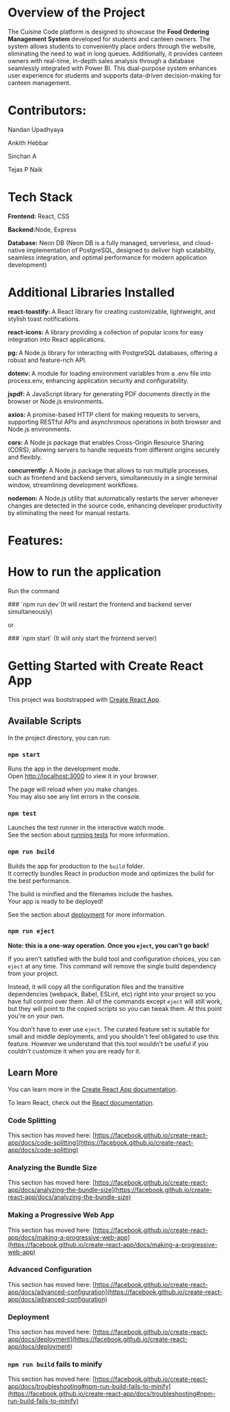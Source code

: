 # Overview of the Project
The Cuisine Code platform is designed to showcase the <b> Food Ordering Management System </b> developed for students and canteen owners. The system allows students to conveniently place orders through the website, eliminating the need to wait in long queues. Additionally, it provides canteen owners with real-time, in-depth sales analysis through a database seamlessly integrated with Power BI. This dual-purpose system enhances user experience for students and supports data-driven decision-making for canteen management.

# Contributors:
<p>Nandan Upadhyaya</p>
<p>Ankith Hebbar </p>
<p>Sinchan A </p>
<p>Tejas P Naik </p>

# Tech Stack
<p><b>Frontend:</b> React, CSS </p>
<p><b>Backend:</b>Node, Express</p>
<p><b>Database:</b> Neon DB (Neon DB is a fully managed, serverless, and cloud-native implementation of PostgreSQL, designed to deliver high scalability, seamless integration, and optimal performance for modern 
          application development)</p>

# Additional Libraries Installed
<p><b>react-toastify: </b> A React library for creating customizable, lightweight, and stylish toast notifications.</p>
<p><b>react-icons:  </b> A library providing a collection of popular icons for easy integration into React applications.</p>
<p><b>pg:  </b> A Node.js library for interacting with PostgreSQL databases, offering a robust and feature-rich API.</p>
<p><b>dotenv:  </b> A module for loading environment variables from a .env file into process.env, enhancing application security and configurability.</p>
<p><b>jspdf:  </b> A JavaScript library for generating PDF documents directly in the browser or Node.js environments.</p>
<p><b>axios:  </b> A promise-based HTTP client for making requests to servers, supporting RESTful APIs and asynchronous operations in both browser and Node.js environments.</p>
<p><b>cors:  </b> A Node.js package that enables Cross-Origin Resource Sharing (CORS), allowing servers to handle requests from different origins securely and flexibly.</p>
<p><b>concurrently: </b> A Node.js package that allows to run multiple processes, such as  frontend and backend servers, simultaneously in a single terminal window, streamlining development workflows.</p>
<p><b>nodemon: </b> A Node.js utility that automatically restarts the server whenever changes are detected in the source code, enhancing developer productivity by eliminating the need for manual restarts.</p>

# Features:

# How to run the application
<p> Run the command </p>
<p> ### `npm run dev`(It will restart the frontend and backend server simultaneously)</p>
<p>or</p>
<p>### `npm start` (It will only start the frontend server)</p>

# Getting Started with Create React App

This project was bootstrapped with [Create React App](https://github.com/facebook/create-react-app).

## Available Scripts

In the project directory, you can run:

### `npm start`

Runs the app in the development mode.\
Open [http://localhost:3000](http://localhost:3000) to view it in your browser.

The page will reload when you make changes.\
You may also see any lint errors in the console.

### `npm test`

Launches the test runner in the interactive watch mode.\
See the section about [running tests](https://facebook.github.io/create-react-app/docs/running-tests) for more information.

### `npm run build`

Builds the app for production to the `build` folder.\
It correctly bundles React in production mode and optimizes the build for the best performance.

The build is minified and the filenames include the hashes.\
Your app is ready to be deployed!

See the section about [deployment](https://facebook.github.io/create-react-app/docs/deployment) for more information.

### `npm run eject`

**Note: this is a one-way operation. Once you `eject`, you can't go back!**

If you aren't satisfied with the build tool and configuration choices, you can `eject` at any time. This command will remove the single build dependency from your project.

Instead, it will copy all the configuration files and the transitive dependencies (webpack, Babel, ESLint, etc) right into your project so you have full control over them. All of the commands except `eject` will still work, but they will point to the copied scripts so you can tweak them. At this point you're on your own.

You don't have to ever use `eject`. The curated feature set is suitable for small and middle deployments, and you shouldn't feel obligated to use this feature. However we understand that this tool wouldn't be useful if you couldn't customize it when you are ready for it.

## Learn More

You can learn more in the [Create React App documentation](https://facebook.github.io/create-react-app/docs/getting-started).

To learn React, check out the [React documentation](https://reactjs.org/).

### Code Splitting

This section has moved here: [https://facebook.github.io/create-react-app/docs/code-splitting](https://facebook.github.io/create-react-app/docs/code-splitting)

### Analyzing the Bundle Size

This section has moved here: [https://facebook.github.io/create-react-app/docs/analyzing-the-bundle-size](https://facebook.github.io/create-react-app/docs/analyzing-the-bundle-size)

### Making a Progressive Web App

This section has moved here: [https://facebook.github.io/create-react-app/docs/making-a-progressive-web-app](https://facebook.github.io/create-react-app/docs/making-a-progressive-web-app)

### Advanced Configuration

This section has moved here: [https://facebook.github.io/create-react-app/docs/advanced-configuration](https://facebook.github.io/create-react-app/docs/advanced-configuration)

### Deployment

This section has moved here: [https://facebook.github.io/create-react-app/docs/deployment](https://facebook.github.io/create-react-app/docs/deployment)

### `npm run build` fails to minify

This section has moved here: [https://facebook.github.io/create-react-app/docs/troubleshooting#npm-run-build-fails-to-minify](https://facebook.github.io/create-react-app/docs/troubleshooting#npm-run-build-fails-to-minify)
